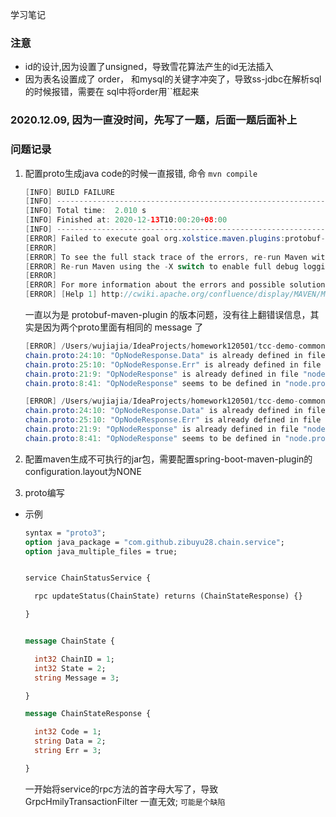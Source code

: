 学习笔记
### 注意
* id的设计,因为设置了unsigned，导致雪花算法产生的id无法插入
* 因为表名设置成了 order， 和mysql的关键字冲突了，导致ss-jdbc在解析sql的时候报错，需要在 sql中将order用``框起来


### 2020.12.09, 因为一直没时间，先写了一题，后面一题后面补上

### 问题记录
1. 配置proto生成java code的时候一直报错, 命令 `mvn compile`
    ```java
   [INFO] BUILD FAILURE
   [INFO] ------------------------------------------------------------------------
   [INFO] Total time:  2.010 s
   [INFO] Finished at: 2020-12-13T10:00:20+08:00
   [INFO] ------------------------------------------------------------------------
   [ERROR] Failed to execute goal org.xolstice.maven.plugins:protobuf-maven-plugin:0.6.1:compile (default) on project tcc-demo-common: protoc did not exit cleanly. Review output for more information. -> [Help 1]
   [ERROR] 
   [ERROR] To see the full stack trace of the errors, re-run Maven with the -e switch.
   [ERROR] Re-run Maven using the -X switch to enable full debug logging.
   [ERROR] 
   [ERROR] For more information about the errors and possible solutions, please read the following articles:
   [ERROR] [Help 1] http://cwiki.apache.org/confluence/display/MAVEN/MojoFailureException
    ```
   一直以为是 protobuf-maven-plugin 的版本问题，没有往上翻错误信息，其实是因为两个proto里面有相同的 message 了
   ```java
   [ERROR] /Users/wujiajia/IdeaProjects/homework120501/tcc-demo-common/src/main/proto/node.proto [0:0]: chain.proto:23:9: "OpNodeResponse.Code" is already defined in file "node.proto".
   chain.proto:24:10: "OpNodeResponse.Data" is already defined in file "node.proto".
   chain.proto:25:10: "OpNodeResponse.Err" is already defined in file "node.proto".
   chain.proto:21:9: "OpNodeResponse" is already defined in file "node.proto".
   chain.proto:8:41: "OpNodeResponse" seems to be defined in "node.proto", which is not imported by "chain.proto".  To use it here, please add the necessary import.
   
   [ERROR] /Users/wujiajia/IdeaProjects/homework120501/tcc-demo-common/src/main/proto/chain.proto [0:0]: chain.proto:23:9: "OpNodeResponse.Code" is already defined in file "node.proto".
   chain.proto:24:10: "OpNodeResponse.Data" is already defined in file "node.proto".
   chain.proto:25:10: "OpNodeResponse.Err" is already defined in file "node.proto".
   chain.proto:21:9: "OpNodeResponse" is already defined in file "node.proto".
   chain.proto:8:41: "OpNodeResponse" seems to be defined in "node.proto", which is not imported by "chain.proto".  To use it here, please add the necessary import.
   ```

2. 配置maven生成不可执行的jar包，需要配置spring-boot-maven-plugin的configuration.layout为NONE

3. proto编写
* 示例
    ```protobuf
    syntax = "proto3";
    option java_package = "com.github.zibuyu28.chain.service";
    option java_multiple_files = true;
    
    
    service ChainStatusService {
    
      rpc updateStatus(ChainState) returns (ChainStateResponse) {}
    
    }
    
    
    message ChainState {
    
      int32 ChainID = 1;
      int32 State = 2;
      string Message = 3;
    
    }
    
    message ChainStateResponse {
    
      int32 Code = 1;
      string Data = 2;
      string Err = 3;
    
    }
    ```
   一开始将service的rpc方法的首字母大写了，导致 GrpcHmilyTransactionFilter 一直无效; `可能是个缺陷`